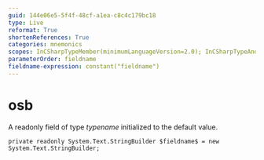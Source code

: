 ```yaml
---
guid: 144e06e5-5f4f-48cf-a1ea-c8c4c179bc18
type: Live
reformat: True
shortenReferences: True
categories: mnemonics
scopes: InCSharpTypeMember(minimumLanguageVersion=2.0); InCSharpTypeAndNamespace(minimumLanguageVersion=2.0)
parameterOrder: fieldname
fieldname-expression: constant("fieldname")
---
```


# osb

A readonly field of type $typename$ initialized to the default value.

```
private readonly System.Text.StringBuilder $fieldname$ = new System.Text.StringBuilder;
```
